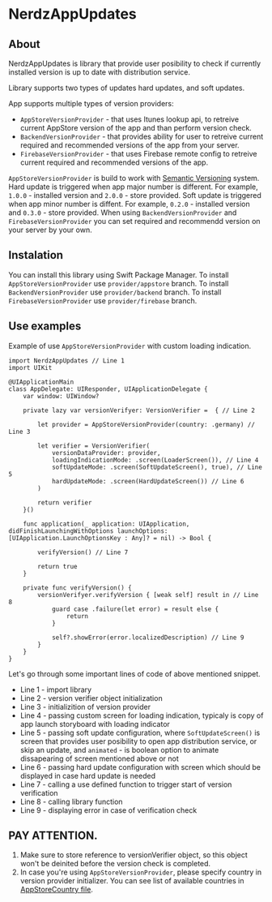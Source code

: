 # NerdzAppUpdates

## About
NerdzAppUpdates is library that provide user posibility to check if currently installed version is up to date with distribution service.

Library supports two types of updates hard updates, and soft updates.

App supports multiple types of version providers:
  - `AppStoreVersionProvider` - that uses Itunes lookup api, to retreive current AppStore version of the app and than perform version check.
  - `BackendVersionProvider` - that provides ability for user to retreive current required and recommended versions of the app from your server.
  - `FirebaseVersionProvider` - that uses Firebase remote config to retreive current required and recommended versions of the app.

`AppStoreVersionProvider` is build to work with [Semantic Versioning](https://semver.org/) system.
Hard update is triggered when app major number is different. For example, `1.0.0` - installed version and `2.0.0` - store provided.
Soft update is triggered when app minor number is diffent. For example, `0.2.0` - installed version and `0.3.0` - store provided.
When using `BackendVersionProvider` and `FirebaseVersionProvider` you can set required and recommendd version on your server by your own.

## Instalation
You can install this library using Swift Package Manager.
To install `AppStoreVersionProvider` use `provider/appstore` branch.
To install `BackendVersionProvider` use `provider/backend` branch.
To install `FirebaseVersionProvider` use `provider/firebase` branch.

## Use examples
Example of use `AppStoreVersionProvider` with custom loading indication.

```
import NerdzAppUpdates // Line 1
import UIKit

@UIApplicationMain
class AppDelegate: UIResponder, UIApplicationDelegate {
    var window: UIWindow?
    
    private lazy var versionVerifyer: VersionVerifier =  { // Line 2
    
        let provider = AppStoreVersionProvider(country: .germany) // Line 3
    
        let verifier = VersionVerifier(
            versionDataProvider: provider,
            loadingIndicationMode: .screen(LoaderScreen()), // Line 4
            softUpdateMode: .screen(SoftUpdateScreen(), true), // Line 5
            hardUpdateMode: .screen(HardUpdateScreen()) // Line 6
        )
        
        return verifier
    }()

    func application(_ application: UIApplication, didFinishLaunchingWithOptions launchOptions: [UIApplication.LaunchOptionsKey : Any]? = nil) -> Bool {
    
        verifyVersion() // Line 7
        
        return true
    }
    
    private func verifyVersion() {
        versionVerifyer.verifyVersion { [weak self] result in // Line 8
            guard case .failure(let error) = result else {
                return
            }
            
            self?.showError(error.localizedDescription) // Line 9
        }
    }
}
```
Let's go through some important lines of code of above mentioned snippet.
  - Line 1 - import library
  - Line 2 - version verifier object initialization
  - Line 3 - initializition of version provider
  - Line 4 - passing custom screen for loading indication, typicaly is copy of app launch storyboard with loading indicator
  - Line 5 - passing soft update configuration, where `SoftUpdateScreen()` is screen that provides user posibility to open app distribution service,
or skip an update, and `animated` - is boolean option to animate dissapearing of screen mentioned above or not
  - Line 6 - passing hard update configuration with screen which should be displayed in case hard update is needed
  - Line 7 - calling a use defined function to trigger start of version verification
  - Line 8 - calling library function 
  - Line 9 - displaying error in case of verification check

## PAY ATTENTION. 
  1. Make sure to store reference to versionVerifier object, so this object won't be deinited before the version check is completed.
  2. In case you're using `AppStoreVersionProvider`, please specify country in version provider initializer. You can see list of available countries in [AppStoreCountry file](https://github.com/nerdzlab/NerdzAppUpdates/blob/provider/appstore/Sources/NerdzAppUpdates/VersionProviders/AppStore/AppStoreCountry.swift).

